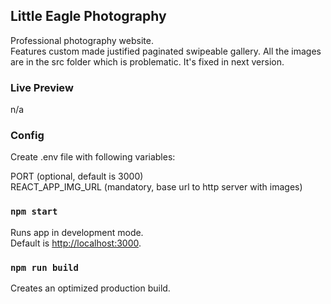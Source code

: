 ## Little Eagle Photography

Professional photography website.<br>
Features custom made justified paginated swipeable gallery.
All the images are in the src folder which is problematic.
It's fixed in next version.

### Live Preview

n/a

### Config

Create .env file with following variables:

PORT (optional, default is 3000)<br>
REACT_APP_IMG_URL (mandatory, base url to http server with images)

### `npm start`

Runs app in development mode.<br>
Default is [http://localhost:3000](http://localhost:3000).<br>

### `npm run build`

Creates an optimized production build.
